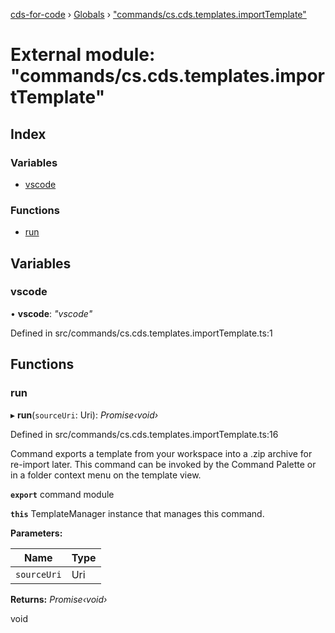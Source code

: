 [cds-for-code](../README.md) › [Globals](../globals.md) › ["commands/cs.cds.templates.importTemplate"](_commands_cs_cds_templates_importtemplate_.md)

# External module: "commands/cs.cds.templates.importTemplate"

## Index

### Variables

* [vscode](_commands_cs_cds_templates_importtemplate_.md#vscode)

### Functions

* [run](_commands_cs_cds_templates_importtemplate_.md#run)

## Variables

###  vscode

• **vscode**: *"vscode"*

Defined in src/commands/cs.cds.templates.importTemplate.ts:1

## Functions

###  run

▸ **run**(`sourceUri`: Uri): *Promise‹void›*

Defined in src/commands/cs.cds.templates.importTemplate.ts:16

Command exports a template from your workspace into a .zip archive for re-import later.
This command can be invoked by the Command Palette or in a folder context menu on the template view.

**`export`** command module

**`this`** TemplateManager instance that manages this command.

**Parameters:**

Name | Type |
------ | ------ |
`sourceUri` | Uri |

**Returns:** *Promise‹void›*

void
